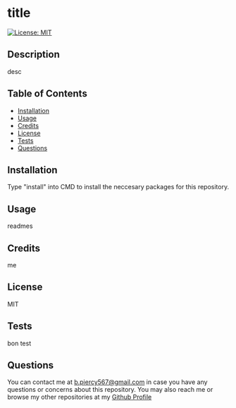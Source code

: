 
# title
[![License: MIT](https://img.shields.io/badge/License-MIT-yellow.svg)](https://opensource.org/licenses/MIT)
## Description

desc

## Table of Contents

- [Installation](#installation)
- [Usage](#usage)
- [Credits](#credits)
- [License](#license)
- [Tests](#tests)
- [Questions](#questions)

## Installation

Type "install" into CMD to install the neccesary packages for this repository.

## Usage

readmes

## Credits

me

## License

MIT

## Tests

bon test

## Questions

You can contact me at b.piercy567@gmail.com in case you have any questions or concerns about this repository.
You may also reach me or browse my other repositories at my [Github Profile](https://github.com/brandonleepiercy)
